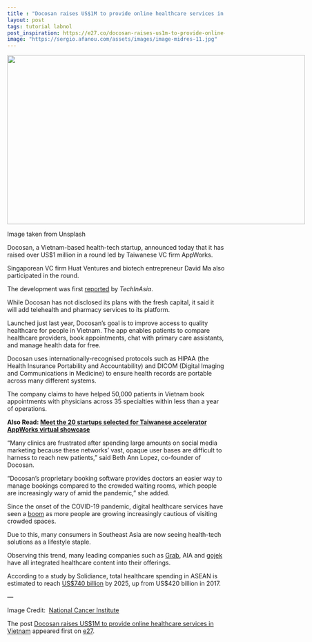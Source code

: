 ```yaml
---
title : "Docosan raises US$1M to provide online healthcare services in Vietnam"
layout: post
tags: tutorial labnol
post_inspiration: https://e27.co/docosan-raises-us1m-to-provide-online-healthcare-services-in-vietnam-20210414/
image: "https://sergio.afanou.com/assets/images/image-midres-11.jpg"
---
```


<div id="attachment_414157" style="width: 700px" class="wp-caption aligncenter"><img aria-describedby="caption-attachment-414157" loading="lazy" class="wp-image-414157 size-full" src="https://e27.co/wp-content/uploads/2021/04/Docosan.jpeg" alt="" width="690" height="391" /><p id="caption-attachment-414157" class="wp-caption-text">Image taken from Unsplash</p></div>
<p>Docosan, a Vietnam-based health-tech startup, announced today that it has raised over US$1 million in a round led by Taiwanese VC firm AppWorks.</p>
<p>Singaporean VC firm Huat Ventures and biotech entrepreneur David Ma also participated in the round.</p>
<p>The development was first <a rel="follow" href="https://www.techinasia.com/taiwans-appworks-leads-1m-round-in-vietnam-healthtech-startup">reported</a> by <em>TechInAsia</em>.</p>
<p>While Docosan has not disclosed its plans with the fresh capital, it said it will add telehealth and pharmacy services to its platform.</p>
<p>Launched just last year, Docosan&#8217;s goal is to improve access to quality healthcare for people in Vietnam. The app enables patients to compare healthcare providers, book appointments, chat with primary care assistants, and manage health data for free.</p>
<p>Docosan uses internationally-recognised protocols such as HIPAA (the Health Insurance Portability and Accountability) and DICOM (Digital Imaging and Communications in Medicine) to ensure health records are portable across many different systems.</p>
<p>The company claims to have helped 50,000 patients in Vietnam book appointments with physicians across 35 specialties within less than a year of operations.</p>
<p><strong>Also Read: <a rel="follow" href="https://e27.co/meet-the-20-startups-selected-for-taiwanese-accelerator-appworks-virtual-showcase-20201124/">Meet the 20 startups selected for Taiwanese accelerator AppWorks virtual showcase</a></strong></p>
<p>&#8220;Many clinics are frustrated after spending large amounts on social media marketing because these networks&#8217; vast, opaque user bases are difficult to harness to reach new patients,&#8221; said Beth Ann Lopez, co-founder of Docosan.</p>
<p>&#8220;Docosan&#8217;s proprietary booking software provides doctors an easier way to manage bookings compared to the crowded waiting rooms, which people are increasingly wary of amid the pandemic,&#8221; she added.</p>
<p>Since the onset of the COVID-19 pandemic, digital healthcare services have seen a <a rel="follow" href="https://www.edb.gov.sg/en/business-insights/insights/the-healthtech-boom-in-southeast-asia-big-strides-and-new-opportunities-for-healthcare.html">boom</a> as more people are growing increasingly cautious of visiting crowded spaces.</p>
<p>Due to this, many consumers in Southeast Asia are now seeing health-tech solutions as a lifestyle staple.</p>
<p>Observing this trend, many leading companies such as <a rel="follow" href="https://www.grab.com/sg/press/business/ping-an-good-doctor-and-grab-form-joint-venture-to-deliver-transformative-o2o-healthcare-solutions-in-southeast-asia/">Grab</a>, AIA and <a rel="follow" href="https://www.mobihealthnews.com/news/apac/ride-hailing-company-gojek-collaborates-doctor-anywhere-offer-medical-services-its-drivers">gojek</a> have all integrated healthcare content into their offerings.</p>
<p>According to a study by Solidiance, total healthcare spending in ASEAN is estimated to reach <a rel="follow" href="https://www.solidiance.com/insights/healing/news/analysis-the-us-320-billion-healthcare-challenge-in-asean">US$740 billion</a> by 2025, up from US$420 billion in 2017.</p>
<p>&#8212;</p>
<p>Image Credit:  <a rel="follow" href="https://unsplash.com/@nci?utm_source=unsplash&amp;utm_medium=referral&amp;utm_content=creditCopyText">National Cancer Institute</a></p>
<p>The post <a rel="nofollow" href="https://e27.co/docosan-raises-us1m-to-provide-online-healthcare-services-in-vietnam-20210414/">Docosan raises US$1M to provide online healthcare services in Vietnam</a> appeared first on <a rel="nofollow" href="https://e27.co">e27</a>.</p>
